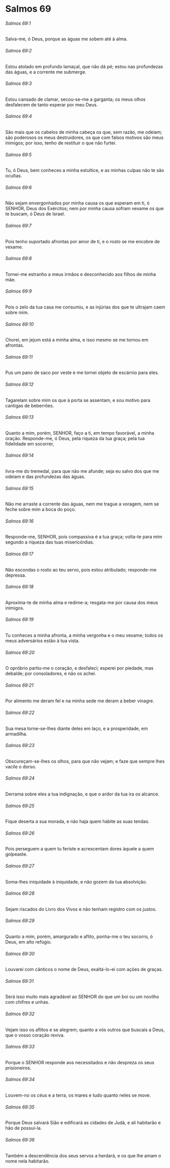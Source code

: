 # Salmos 69

###### Salmos 69:1

Salva-me, ó Deus, porque as águas me sobem até à alma.

###### Salmos 69:2

Estou atolado em profundo lamaçal, que não dá pé; estou nas profundezas das águas, e a corrente me submerge.

###### Salmos 69:3

Estou cansado de clamar, secou-se-me a garganta; os meus olhos desfalecem de tanto esperar por meu Deus.

###### Salmos 69:4

São mais que os cabelos de minha cabeça os que, sem razão, me odeiam; são poderosos os meus destruidores, os que com falsos motivos são meus inimigos; por isso, tenho de restituir o que não furtei.

###### Salmos 69:5

Tu, ó Deus, bem conheces a minha estultice, e as minhas culpas não te são ocultas.

###### Salmos 69:6

Não sejam envergonhados por minha causa os que esperam em ti, ó SENHOR, Deus dos Exércitos; nem por minha causa sofram vexame os que te buscam, ó Deus de Israel.

###### Salmos 69:7

Pois tenho suportado afrontas por amor de ti, e o rosto se me encobre de vexame.

###### Salmos 69:8

Tornei-me estranho a meus irmãos e desconhecido aos filhos de minha mãe.

###### Salmos 69:9

Pois o zelo da tua casa me consumiu, e as injúrias dos que te ultrajam caem sobre mim.

###### Salmos 69:10

Chorei, em jejum está a minha alma, e isso mesmo se me tornou em afrontas.

###### Salmos 69:11

Pus um pano de saco por veste e me tornei objeto de escárnio para eles.

###### Salmos 69:12

Tagarelam sobre mim os que à porta se assentam, e sou motivo para cantigas de beberrões.

###### Salmos 69:13

Quanto a mim, porém, SENHOR, faço a ti, em tempo favorável, a minha oração. Responde-me, ó Deus, pela riqueza da tua graça; pela tua fidelidade em socorrer,

###### Salmos 69:14

livra-me do tremedal, para que não me afunde; seja eu salvo dos que me odeiam e das profundezas das águas.

###### Salmos 69:15

Não me arraste a corrente das águas, nem me trague a voragem, nem se feche sobre mim a boca do poço.

###### Salmos 69:16

Responde-me, SENHOR, pois compassiva é a tua graça; volta-te para mim segundo a riqueza das tuas misericórdias.

###### Salmos 69:17

Não escondas o rosto ao teu servo, pois estou atribulado; responde-me depressa.

###### Salmos 69:18

Aproxima-te de minha alma e redime-a; resgata-me por causa dos meus inimigos.

###### Salmos 69:19

Tu conheces a minha afronta, a minha vergonha e o meu vexame; todos os meus adversários estão à tua vista.

###### Salmos 69:20

O opróbrio partiu-me o coração, e desfaleci; esperei por piedade, mas debalde; por consoladores, e não os achei.

###### Salmos 69:21

Por alimento me deram fel e na minha sede me deram a beber vinagre.

###### Salmos 69:22

Sua mesa torne-se-lhes diante deles em laço, e a prosperidade, em armadilha.

###### Salmos 69:23

Obscureçam-se-lhes os olhos, para que não vejam; e faze que sempre lhes vacile o dorso.

###### Salmos 69:24

Derrama sobre eles a tua indignação, e que o ardor da tua ira os alcance.

###### Salmos 69:25

Fique deserta a sua morada, e não haja quem habite as suas tendas.

###### Salmos 69:26

Pois perseguem a quem tu feriste e acrescentam dores àquele a quem golpeaste.

###### Salmos 69:27

Soma-lhes iniquidade à iniquidade, e não gozem da tua absolvição.

###### Salmos 69:28

Sejam riscados do Livro dos Vivos e não tenham registro com os justos.

###### Salmos 69:29

Quanto a mim, porém, amargurado e aflito, ponha-me o teu socorro, ó Deus, em alto refúgio.

###### Salmos 69:30

Louvarei com cânticos o nome de Deus, exaltá-lo-ei com ações de graças.

###### Salmos 69:31

Será isso muito mais agradável ao SENHOR do que um boi ou um novilho com chifres e unhas.

###### Salmos 69:32

Vejam isso os aflitos e se alegrem; quanto a vós outros que buscais a Deus, que o vosso coração reviva.

###### Salmos 69:33

Porque o SENHOR responde aos necessitados e não despreza os seus prisioneiros.

###### Salmos 69:34

Louvem-no os céus e a terra, os mares e tudo quanto neles se move.

###### Salmos 69:35

Porque Deus salvará Sião e edificará as cidades de Judá, e ali habitarão e hão de possuí-la.

###### Salmos 69:36

Também a descendência dos seus servos a herdará, e os que lhe amam o nome nela habitarão.

